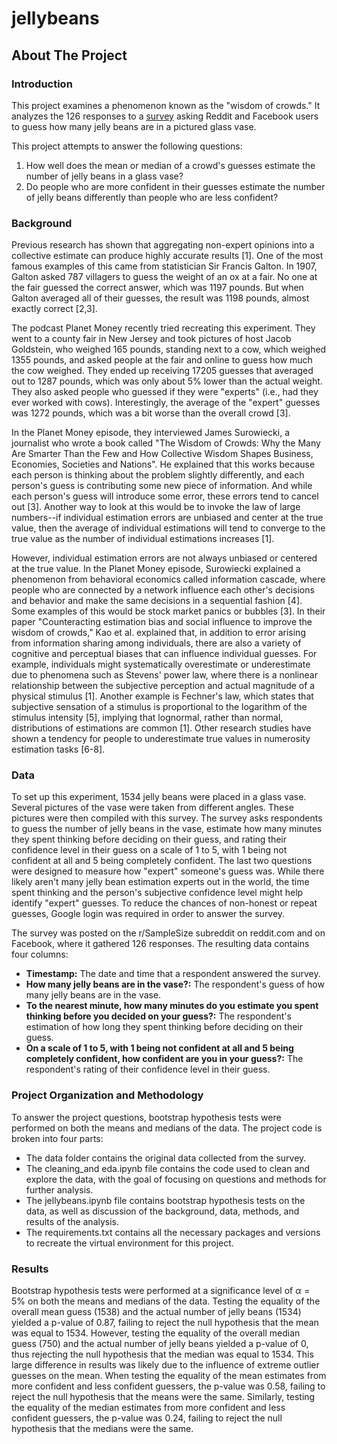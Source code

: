 # jellybeans

## About The Project

### Introduction

This project examines a phenomenon known as the "wisdom of crowds." It analyzes the 126 responses to a [survey](https://forms.gle/nJrzYPWguhfQbg8x5) asking Reddit and Facebook users to guess how many jelly beans are in a pictured glass vase.

This project attempts to answer the following questions:

1. How well does the mean or median of a crowd's guesses estimate the number of jelly beans in a glass vase?
2. Do people who are more confident in their guesses estimate the number of jelly beans differently than people who are less confident?

### Background

Previous research has shown that aggregating non-expert opinions into a collective estimate can produce highly accurate results [1]. One of the most famous examples of this came from statistician Sir Francis Galton. In 1907, Galton asked 787 villagers to guess the weight of an ox at a fair. No one at the fair guessed the correct answer, which was 1197 pounds. But when Galton averaged all of their guesses, the result was 1198 pounds, almost exactly correct [2,3].

The podcast Planet Money recently tried recreating this experiment. They went to a county fair in New Jersey and took pictures of host Jacob Goldstein, who weighed 165 pounds, standing next to a cow, which weighed 1355 pounds, and asked people at the fair and online to guess how much the cow weighed. They ended up receiving 17205 guesses that averaged out to 1287 pounds, which was only about 5% lower than the actual weight. They also asked people who guessed if they were "experts" (i.e., had they ever worked with cows). Interestingly, the average of the "expert" guesses was 1272 pounds, which was a bit worse than the overall crowd [3].

In the Planet Money episode, they interviewed James Surowiecki, a journalist who wrote a book called "The Wisdom of Crowds: Why the Many Are Smarter Than the Few and How Collective Wisdom Shapes Business, Economies, Societies and Nations". He explained that this works because each person is thinking about the problem slightly differently, and each person's guess is contributing some new piece of information. And while each person's guess will introduce some error, these errors tend to cancel out [3]. Another way to look at this would be to invoke the law of large numbers--if individual estimation errors are unbiased and center at the true value, then the average of individual estimations will tend to converge to the true value as the number of individual estimations increases [1].

However, individual estimation errors are not always unbiased or centered at the true value. In the Planet Money episode, Surowiecki explained a phenomenon from behavioral economics called information cascade, where people who are connected by a network influence each other's decisions and behavior and make the same decisions in a sequential fashion [4]. Some examples of this would be stock market panics or bubbles [3]. In their paper "Counteracting estimation bias and social influence to improve the wisdom of crowds," Kao et al. explained that, in addition to error arising from information sharing among individuals, there are also a variety of cognitive and perceptual biases that can influence individual guesses. For example, individuals might systematically overestimate or underestimate due to phenomena such as Stevens' power law, where there is a nonlinear relationship between the subjective perception and actual magnitude of a physical stimulus [1]. Another example is Fechner's law, which states that subjective sensation of a stimulus is proportional to the logarithm of the stimulus intensity [5], implying that lognormal, rather than normal, distributions of estimations are common [1]. Other research studies have shown a tendency for people to underestimate true values in numerosity estimation tasks [6-8].

### Data

To set up this experiment, 1534 jelly beans were placed in a glass vase. Several pictures of the vase were taken from different angles. These pictures were then compiled with this survey. The survey asks respondents to guess the number of jelly beans in the vase, estimate how many minutes they spent thinking before deciding on their guess, and rating their confidence level in their guess on a scale of 1 to 5, with 1 being not confident at all and 5 being completely confident. The last two questions were designed to measure how "expert" someone's guess was. While there likely aren't many jelly bean estimation experts out in the world, the time spent thinking and the person's subjective confidence level might help identify "expert" guesses. To reduce the chances of non-honest or repeat guesses, Google login was required in order to answer the survey.

The survey was posted on the r/SampleSize subreddit on reddit.com and on Facebook, where it gathered 126 responses. The resulting data contains four columns:

* <b>Timestamp:</b> The date and time that a respondent answered the survey.
* <b>How many jelly beans are in the vase?:</b> The respondent's guess of how many jelly beans are in the vase.
* <b>To the nearest minute, how many minutes do you estimate you spent thinking before you decided on your guess?:</b> The respondent's estimation of how long they spent thinking before deciding on their guess.
* <b>On a scale of 1 to 5, with 1 being not confident at all and 5 being completely confident, how confident are you in your guess?:</b> The respondent's rating of their confidence level in their guess.

### Project Organization and Methodology

To answer the project questions, bootstrap hypothesis tests were performed on both the means and medians of the data. The project code is broken into four parts:

* The data folder contains the original data collected from the survey.
* The cleaning_and eda.ipynb file contains the code used to clean and explore the data, with the goal of focusing on questions and methods for further analysis.
* The jellybeans.ipynb file contains bootstrap hypothesis tests on the data, as well as discussion of the background, data, methods, and results of the analysis.
* The requirements.txt contains all the necessary packages and versions to recreate the virtual environment for this project.

### Results

Bootstrap hypothesis tests were performed at a significance level of $α = 5\%$ on both the means and medians of the data. Testing the equality of the overall mean guess (1538) and the actual number of jelly beans (1534) yielded a p-value of 0.87, failing to reject the null hypothesis that the mean was equal to 1534. However, testing the equality of the overall median guess (750) and the actual number of jelly beans yielded a p-value of 0, thus rejecting the null hypothesis that the median was equal to 1534. This large difference in results was likely due to the influence of extreme outlier guesses on the mean. When testing the equality of the mean estimates from more confident and less confident guessers, the p-value was 0.58, failing to reject the null hypothesis that the means were the same. Similarly, testing the equality of the median estimates from more confident and less confident guessers, the p-value was 0.24, failing to reject the null hypothesis that the medians were the same.
